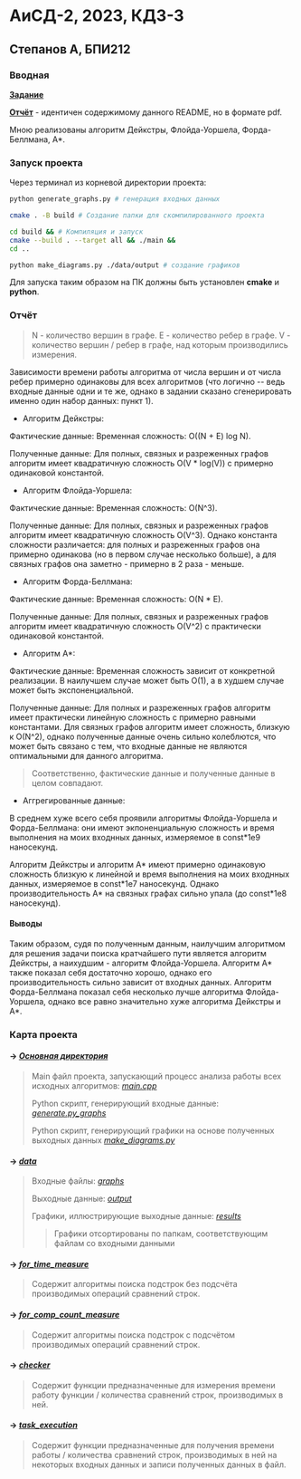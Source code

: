 # АиСД-2, 2023, КДЗ-3
## Степанов А, БПИ212

### Вводная

**[Задание](./КДЗ3.pdf)**

**[Отчёт](./Отчёт.pdf)** - идентичен содержимому данного README, но в формате pdf.

Мною реализованы алгоритм Дейкстры, Флойда-Уоршела, Форда-Беллмана, A\*.

### Запуск проекта 

Через терминал из корневой директории проекта:

```zsh
python generate_graphs.py # генерация входных данных

cmake . -B build # Создание папки для скомпилированного проекта

cd build && # Компиляция и запуск
cmake --build . --target all && ./main &&
cd ..

python make_diagrams.py ./data/output # создание графиков
```

Для запуска таким образом на ПК должны быть установлен **cmake** и **python**.

### Отчёт

> N - количество вершин в графе.
> E - количество ребер в графе.
> V - количество вершин / ребер в графе, над которым производились измерения.

Зависимости времени работы алгоритма от числа вершин и от числа ребер примерно одинаковы для всех алгоритмов (что логично -- ведь входные данные одни и те же, однако в задании сказано сгенерировать именно один набор данных: пункт 1).

- Алгоритм Дейкстры:

Фактические данные: Временная сложность: O((N + E) log N).

Полученные данные: Для полных, связных и разреженных графов алгоритм имеет квадратичную сложность O(V * log(V)) с примерно одинаковой константой.

- Алгоритм Флойда-Уоршела:

Фактические данные: Временная сложность: O(N^3).

Полученные данные: Для полных, связных и разреженных графов алгоритм имеет квадратичную сложность O(V^3). Однако константа сложности различается: для полных и разреженных графов она примерно одинакова (но в первом случае несколько больше), а для связных графов она заметно - примерно в 2 раза - меньше.

- Алгоритм Форда-Беллмана:

Фактические данные: Временная сложность: O(N * E).

Полученные данные: Для полных, связных и разреженных графов алгоритм имеет квадратичную сложность O(V^2) с практически одинаковой константой.

- Алгоритм A\*:

Фактические данные: Временная сложность зависит от конкретной реализации. В наилучшем случае может быть O(1), а в худшем случае может быть экспоненциальной.

Полученные данные: Для полных и разреженных графов алгоритм имеет практически линейную сложность с примерно равными константами.
Для связных графов алгоритм имеет сложность, близкую к O(N^2), однако полученные данные очень сильно колеблются, что может быть связано с тем, что входные данные не являются оптимальными для данного алгоритма.

> Соответственно, фактические данные и полученные данные в целом совпадают.

- Аггрегированные данные:

В среднем хуже всего себя проявили алгоритмы Флойда-Уоршела и Форда-Беллмана: они имеют экпоненциальную сложность и время выполнения на моих входнных данных, измеряемое в const\*1e9 наносекунд.

Алгоритм Дейкстры и алгоритм A\* имеют примерно одинаковую сложность близкую к линейной и время выполнения на моих входнных данных, измеряемое в const\*1e7 наносекунд. Однако производительность A\* на связных графах сильно упала (до const\*1e8 наносекунд).

#### Выводы

Таким образом, судя по полученным данным, наилучшим алгоритмом для решения задачи поиска кратчайшего пути является алгоритм Дейкстры, а наихудшим - алгоритм Флойда-Уоршела. Алгоритм A\* также показал себя достаточно хорошо, однако его производительность сильно зависит от входных данных. Алгоритм Форда-Беллмана показал себя несколько лучше алгоритма Флойда-Уоршела, однако все равно значительно хуже алгоритма Дейкстры и A\*.

### Карта проекта

#### **->** *[Основная директория](/)*

>  Main файл проекта, запускающий процесс анализа работы всех исходных алгоритмов: *[main.cpp](/main.cpp)*
> 
>  Python скрипт, генерирующий входные данные: *[generate.py_graphs](/generate_graphs.py)*
> 
>  Python скрипт, генерирующий графики на основе полученных выходных данных *[make_diagrams.py](/make_diagrams.py)*

#### **->** *[data](/data/)*

> Входные файлы: *[graphs](/data/graphs/)*
>
> Выходные данные: *[output](/data/output/)*
>
> Графики, иллюстрирующие выходные данные: *[results](/data/results/)*
>
>> Графики отсортированы по папкам, соответствующим файлам со входными данными

#### **->** *[for_time_measure](/for_time_measure/)*

> Содержит алгоритмы поиска подстрок без подсчёта производимых операций сравнений строк.

#### **->** *[for_comp_count_measure](/for_comp_count_measure/)*

> Содержит алгоритмы поиска подстрок с подсчётом производимых операций сравнений строк.

#### **->** *[checker](/checker/)*

> Содержит функции предназначенные для измерения времени работу функции / количества сравнений строк, производимых в ней.

#### **->** *[task_execution](/task_execution/)*

> Содержит функции предназначенные для получения времени работы / количества сравнений строк, производимых в ней на некоторых входных данных и записи полученных данных в файл.